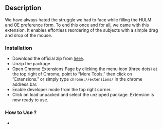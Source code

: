 ## Description

We have always hated the struggle we had to face while filling the HULM and OE preference form. To end this once and for all, we came with this extension. It enables effortless reordering of the subjects with a simple drag and drop of the mouse.  

### Installation

- Download the official zip from [here](https://github.com/TheAnshul756/MCGFTGF/archive/refs/heads/main.zip).
- Unzip the package.
- Open Chrome Extensions Page by clicking the menu icon (three dots) at the top right of Chrome, point to “More Tools,” then click on “Extensions.” or simply type `chrome://extensions/` in the chrome address bar.
- Enable developer mode from the top right corner.
- Click on load unpacked and select the unzipped package. Extension is now ready to use.


### How to Use ?

- 
